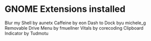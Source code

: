 # GNOME Extensions installed
Blur my Shell by aunetx
Caffeine by eon
Dash to Dock byu michele_g
Removable Drive Menu by fmuellner
Vitals by corecoding
Clipboard Indicator by Tudmotu
